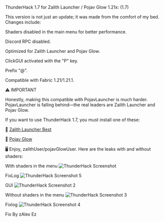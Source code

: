 ThunderHack 1.7 for Zalith Launcher / Pojav Glow 1.21x: (1.7)

This version is not just an update; it was made from the comfort of my bed. Changes include:

Shaders disabled in the main menu for better performance.

Discord RPC disabled.

Optimized for Zalith Launcher and Pojav Glow.

ClickGUI activated with the "P" key.

Prefix "@".

Compatible with Fabric 1.21/1.21.1.


⚠️ IMPORTANT

Honestly, making this compatible with PojavLauncher is much harder. PojavLauncher is falling behind—the real leaders are Zalith Launcher and Pojav Glow.

If you want to use ThunderHack 1.7, you must install one of these:

🔹 [Zalith Launcher Best](https://github.com/ZalithLauncher/ZalithLauncher)  

🔹 [Pojav Glow](https://github.com/Vera-Firefly/Pojav-Glow-Worm)

🖥️ Enjoy, zalithUser/pojavGlowUser. Here are the leaks with and without shaders:

With shaders in the menu
![ThunderHack Screenshot](https://github.com/zAlexHvHcc/ThunderHack-17-for-Pojav-1.21x-17/raw/main/Screenshot_20250322_230608.jpg)

FixLog
![ThunderHack Screenshot 5](https://github.com/zAlexHvHcc/ThunderHack-1.7-for-Zalith-Glow-1.21x/raw/main/Screenshot_20250410_072155.jpg)

GUI
![ThunderHack Screenshot 2](https://github.com/zAlexHvHcc/ThunderHack-17-for-Pojav-1.21x-17/raw/main/Screenshot_20250322_230707.jpg)

Without shaders in the menu
![ThunderHack Screenshot 3](https://github.com/zAlexHvHcc/ThunderHack-17-for-Pojav-1.21x-17/raw/main/Screenshot_20250322_235107.jpg)

Fixlog
![ThunderHack Screenshot 4](https://github.com/zAlexHvHcc/ThunderHack-1.7-for-Zalith-Glow-1.21x/raw/main/Screenshot_20250410_070504.jpg)

Fix By zAlex Ez
